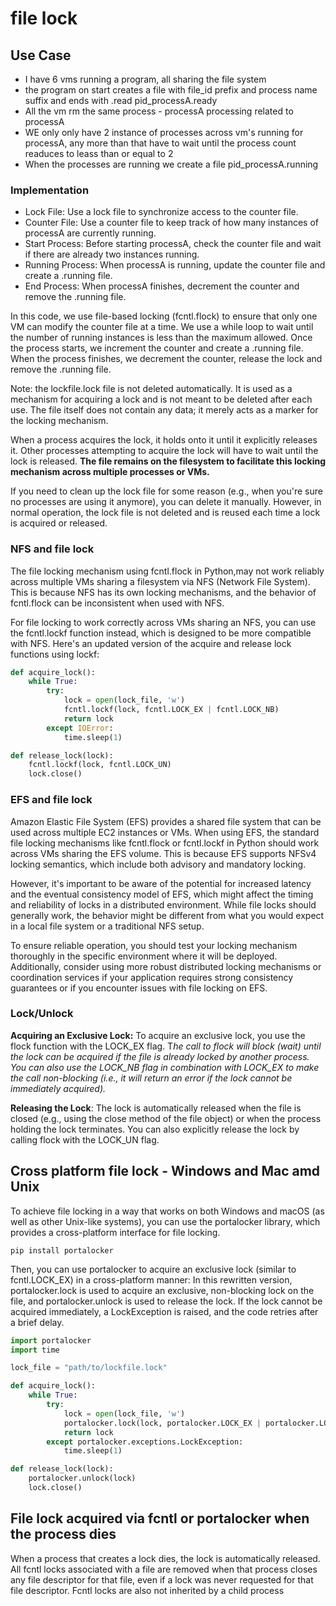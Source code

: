 # file lock
## Use Case
- I have 6 vms running a program, all sharing the file system
- the program on start creates a file with file_id prefix and process name suffix and ends with .read pid_processA.ready
- All the vm rm the same process - processA processing  related to processA
- WE only only have 2 instance of processes across vm's running for processA, any more than that have to wait until the process count readuces to leass than or equal to 2
- When the processes are running we create a file pid_processA.running

### Implementation
- Lock File: Use a lock file to synchronize access to the counter file.
- Counter File: Use a counter file to keep track of how many instances of processA are currently running.
- Start Process: Before starting processA, check the counter file and wait if there are already two instances running.
- Running Process: When processA is running, update the counter file and create a .running file.
- End Process: When processA finishes, decrement the counter and remove the .running file.

In this code, we use file-based locking (fcntl.flock) to ensure that only one VM can modify the counter file at a time.
We use a while loop to wait until the number of running instances is less than the maximum allowed. Once the process
starts, we increment the counter and create a .running file. When the process finishes, we decrement the counter, release
the lock and remove the .running file.

Note:
the lockfile.lock file is not deleted automatically. It is used as a mechanism for acquiring a lock and is not meant to
be deleted after each use. The file itself does not contain any data; it merely acts as a marker for the locking
mechanism.

When a process acquires the lock, it holds onto it until it explicitly releases it. Other processes attempting to
acquire the lock will have to wait until the lock is released. **The file remains on the filesystem to facilitate this
locking mechanism across multiple processes or VMs.**

If you need to clean up the lock file for some reason (e.g., when you're sure no processes are using it anymore), you
can delete it manually. However, in normal operation, the lock file is not deleted and is reused each time a lock is
acquired or released.


### NFS and file lock

The file locking mechanism using fcntl.flock in Python,may not work reliably
across multiple VMs sharing a filesystem via NFS (Network File System). This is because NFS has its own locking
mechanisms, and the behavior of fcntl.flock can be inconsistent when used with NFS.

For file locking to work correctly across VMs sharing an NFS, you can use the fcntl.lockf function instead, which is
designed to be more compatible with NFS. Here's an updated version of the acquire and release lock functions using
lockf:

```python
def acquire_lock():
    while True:
        try:
            lock = open(lock_file, 'w')
            fcntl.lockf(lock, fcntl.LOCK_EX | fcntl.LOCK_NB)
            return lock
        except IOError:
            time.sleep(1)

def release_lock(lock):
    fcntl.lockf(lock, fcntl.LOCK_UN)
    lock.close()
```

### EFS and file lock

Amazon Elastic File System (EFS) provides a shared file system that can be used across multiple EC2 instances or VMs.
When using EFS, the standard file locking mechanisms like fcntl.flock or fcntl.lockf in Python should work across VMs
sharing the EFS volume. This is because EFS supports NFSv4 locking semantics, which include both advisory and mandatory
locking.

However, it's important to be aware of the potential for increased latency and the eventual consistency model of EFS,
which might affect the timing and reliability of locks in a distributed environment. While file locks should generally
work, the behavior might be different from what you would expect in a local file system or a traditional NFS setup.

To ensure reliable operation, you should test your locking mechanism thoroughly in the specific environment where it
will be deployed. Additionally, consider using more robust distributed locking mechanisms or coordination services if
your application requires strong consistency guarantees or if you encounter issues with file locking on EFS.

### Lock/Unlock

**Acquiring an Exclusive Lock:** To acquire an exclusive lock, you use the flock function with the LOCK_EX flag. T*he call to
flock will block (wait) until the lock can be acquired if the file is already locked by another process. You can also
use the LOCK_NB flag in combination with LOCK_EX to make the call non-blocking (i.e., it will return an error if the
lock cannot be immediately acquired).*

**Releasing the Lock**: The lock is automatically released when the file is closed (e.g., using the close method of the file
object) or when the process holding the lock terminates. You can also explicitly release the lock by calling flock with
the LOCK_UN flag.

## Cross platform file lock - Windows and Mac amd Unix

To achieve file locking in a way that works on both Windows and macOS (as well as other Unix-like systems), you can use
the portalocker library, which provides a cross-platform interface for file locking.

```shell
pip install portalocker
```

Then, you can use portalocker to acquire an exclusive lock (similar to fcntl.LOCK_EX) in a cross-platform manner:
In this rewritten version, portalocker.lock is used to acquire an exclusive, non-blocking lock on the file, and
portalocker.unlock is used to release the lock. If the lock cannot be acquired immediately, a LockException is raised,
and the code retries after a brief delay.

```python
import portalocker
import time

lock_file = "path/to/lockfile.lock"

def acquire_lock():
    while True:
        try:
            lock = open(lock_file, 'w')
            portalocker.lock(lock, portalocker.LOCK_EX | portalocker.LOCK_NB)
            return lock
        except portalocker.exceptions.LockException:
            time.sleep(1)

def release_lock(lock):
    portalocker.unlock(lock)
    lock.close()

```

## File lock acquired via fcntl or portalocker when the process dies

When a process that creates a lock dies, the lock is automatically released. All fcntl locks associated with a file are
removed when that process closes any file descriptor for that file, even if a lock was never requested for that file
descriptor. Fcntl locks are also not inherited by a child process